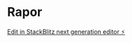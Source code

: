 # Rapor

[Edit in StackBlitz next generation editor ⚡️](https://stackblitz.com/~/github.com/ahmetyildizz/Rapor)